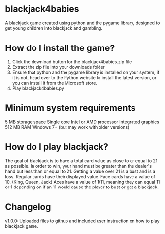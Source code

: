 # blackjack4babies
A blackjack game created using python and the pygame library, designed to get young children into blackjack and gambling.

# How do I install the game?
1) Click the download button for the blackjack4babies.zip file
2) Extract the zip file into your downloads folder
3) Ensure that python and the pygame library is installed on your system, if it is not, head over to the Python website to install the latest version, or you can install it from the Microsoft store.
4) Play blackjack4babies.py

# Minimum system requirements
5 MB storage space
Single core Intel or AMD processor
Integrated graphics
512 MB RAM
Windows 7+ (but may work with older versions)

# How do I play blackjack?
The goal of blackjack is to have a total card value as close to or equal to 21 as possible. In order to win, your hand must be greater than the dealer's hand but less than or equal to 21. Getting a value over 21 is a bust and is a loss.
Regular cards have their displayed value. Face cards have a value of 10. (King, Queen, Jack) Aces have a value of 1/11, meaning they can equal 11 or 1 depending on if an 11 would cause the player to bust or get a blackjack.

# Changelog
v1.0.0:
Uploaded files to github and included user instruction on how to play blackjack game.
